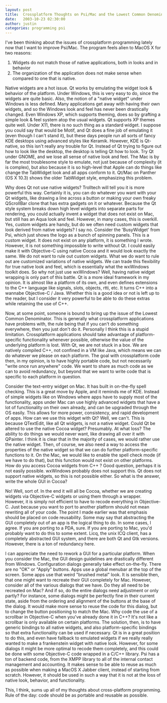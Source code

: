 ```yaml
---
layout: post
title:  Crossplatform Thoughts on Psi/Mac and the Lowest Common Denominator
date:   2003-10-23 02:30:00
author: justin
categories: programming psi
---
```

I've been thinking about the issues of crossplatform programming lately now that I want to improve Psi/Mac. The program feels alien to MacOS X for two reasons:

1. Widgets do not match those of native applications, both in looks and in behavior
2. The organization of the application does not make sense when compared to one that is native.

<!--more-->

Native widgets are a hot issue. Qt works by emulating the widget look & behavior of the platform. Under Windows, this is very easy to do, since the widgets are quite basic. Also, the notion of a "native widget" under Windows is less defined. Many applications get away with having their own widgets, and so the Windows look and feel has never been drastically changed. Even Windows XP, which supports theming, does so by grafting a simple look & feel system atop the usual widgets. Qt supports XP themes quite well. Under X11, there is no such thing as a standard widget. I suppose you could say that would be Motif, and Qt does a fine job of emulating it (even though I can't stand it), but these days people run all sorts of fancy KDE desktops using advanced styles like Keramik. However, KDE is Qt-native, so this isn't really any trouble for Qt. Instead of Qt trying to figure out how to look like the desktop, the desktop is telling Qt how to look. Try Qt under GNOME, and we lose all sense of native look and feel. The Mac is by far the most troublesome style to emulate, not just because of complexity (it is complex), but also because it is so high-level that Apple can do things like change the TabWidget look and all apps conform to it. Qt/Mac on Panther (OS X 10.3) shows the older TabWidget style, emphasizing this problem.

Why does Qt not use native widgets? Trolltech will tell you it is more powerful this way. Certainly it is, you can do whatever you want with your Qt widgets, like drawing a line across a button or making your own freaky QScrollBar clone that has extra gadgets on it or whatever. Because the Qt style system breaks down high level widgets into separate parts for rendering, you could actually invent a widget that does not exist on Mac, but still has an Aqua look and feel. However, in many cases, this is overkill. Yes, custom widgets are handy, but do we often need custom widgets that look derived from native widgets? I say no. Consider the 'BusyWidget' from Psi, which just shows the logo as a bunch of spinning panels. This is a custom widget. It does not exist on any platform, it is something I wrote. However, it is not something impossible to write without Qt. I could easily make it with Objective-C using native Cocoa and it would look exactly the same. We do not want to rule out custom widgets. What we do want to rule out are customized variations of native widgets. We can trade this flexibility for true native look and feel, which is essentially what the wxWindows toolkit does. So why not just use wxWindows? Well, having native widget wrapping is only part of this battle. Qt is a more ideal framework in my opinion. It is almost like a platform of its own, and even defines extensions to the C++ language like signals, slots, objects, rtti, etc. It turns C++ into a wannabe Objective-C / Java. Whether this is a good idea or not is left up to the reader, but I consider it very powerful to be able to do these extras while retaining the use of C++.

Now, at some point, someone is bound to bring up the issue of the Lowest Common Denominator. This is generally what crossplatform applications have problems with, the rule being that if you can't do something everywhere, then you just don't do it. Personally I think this is a stupid limitation. Crossplatform applications should take advantage of platform-specific functionality whenever possible, otherwise the value of the underlying platform is lost. With Qt, we are not stuck in a box. We are natively compiled C++, not confined in a VM like Java, which means we can do whatever we please on each platform. The goal with crossplatform code then, in my opinion, is to have highly portable code, but not necessarily "write once run anywhere" code. We want to share as much code as we can to avoid redundancy, but beyond that we want to write code that is specific to each platform in question.

Consider the text-entry widget on Mac. It has built in on-the-fly spell checking. This is a great move by Apple, and it reminds me of KDE. Instead of simple widgets like on Windows where apps have to supply most of the functionality, apps under Mac can use highly advanced widgets that have a lot of functionality on their own already, and can be upgraded through the OS easily. This allows for more power, consistency, and rapid development of apps. How can we use this widget with Qt? Well, we can't. This is because QTextEdit, like all Qt widgets, is not a native widget. Could Qt be altered to use the native Cocoa widget? Presumably. At what loss? The ability to do things we would never want, like drawing all over it with QPainter. I think it is clear that in the majority of cases, we would rather use the native widget. Then, of course, we also need a way to access the properties of the native widget so that we can do further platform-specific functions to it. On the Mac, we would like to enable the spell check mode (if we have to do that), but this function would not exist on other platforms. How do you access Cocoa widgets from C++ ? Good question, perhaps it is not easily possible. wxWindows probably does not support this. Qt does not support native widgets, so this is not possible either. So what is the answer, write the whole GUI in Cocoa?

No! Well, sort of. In the end it will all be Cocoa, whether we are creating widgets via Objective-C widgets or using them through a wrapper. However, it is simply not efficient to have to recode everything in Objective-C. Just because you want to port to another platform should not mean rewriting all of your code. The point I made earlier was that emphasis should be placed on code reusability. Some may say that abstracting the GUI completely out of an app is the logical thing to do. In some cases, I agree. If you are porting to a PDA, sure. If you are porting to Mac, you'd probably want to do this to some extent. Licq, the unix ICQ client, has a completely abstracted GUI system, and there are both Qt and Gtk versions. However, there is a ton of redundancy here.

I can appreciate the need to rework a GUI for a particular platform. When you consider the Mac, the GUI design guidelines are drastically different from Windows. Configuration dialogs generally take effect on-the-fly. There are no "OK" or "Apply" buttons. Apps use a global menubar at the top of the screen. Some apps use that weird "brushed metal" look. It is sensible then, that one might want to recreate their GUI completely for Mac. However, consider all of the various dialogs that we have. Do they all need to be recreated on Mac? And if so, do the entire dialogs need adjustment or only partly? For instance, some dialogs might be perfectly fine in their current state, aside from the ordering and alignment of the buttons at the base of the dialog. It would make more sense to reuse the code for this dialog, but to change the button positioning to match the Mac. Why code the use of a scrollbar in Objective-C when you've already done it in C++? It's not like a scrollbar is only available on certain platforms. The solution, then, is to have generic bindings to all native widgets, and also platform-specific bindings so that extra functionality can be used if necessary. Qt is in a great position to do this, and even have fallback to emulated widgets if we really really wanted to make a frankenstein widget with native look. However, for some dialogs it might be more optimal to recode them completely, and this could be done with some Objective-C code wrapped in a C/C++ library. Psi has a ton of backend code, from the XMPP library to all of the internal contact management and accounting. It makes sense to be able to reuse as much as possible when making a MacOS X Jabber client, instead of starting from scratch. However, it should be used in such a way that it is not at the loss of native look, behavior, and functionality.

This, I think, sums up all of my thoughts about cross-platform programming. Rule of the day: code should be as portable and reusable as possible.
